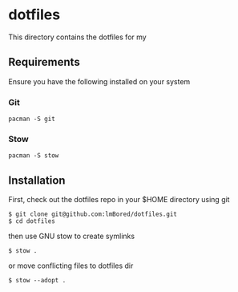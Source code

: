 # dotfiles
This directory contains the dotfiles for my 

## Requirements

Ensure you have the following installed on your system

### Git

```
pacman -S git
```

### Stow

```
pacman -S stow
```

## Installation

First, check out the dotfiles repo in your $HOME directory using git

```
$ git clone git@github.com:lmBored/dotfiles.git
$ cd dotfiles
```

then use GNU stow to create symlinks

```
$ stow .
```

or move conflicting files to dotfiles dir

```
$ stow --adopt .
```
